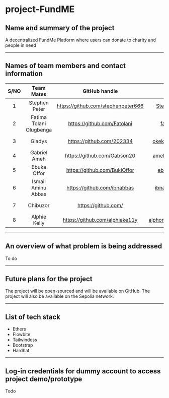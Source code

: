 # project-FundME

## Name and summary of the project
A decentralized FundMe Platform where users can donate to charity and people in need

___

## Names of team members and contact information

<!-- Tables -->
| S/NO | Team Mates | GitHub handle | Email | Role |
| :---: | :---: | :---: | :---: | :---: |
| 1 | Stephen Peter | <https://github.com/stephenpeter666> | <Stephenp672@gmail.com> | Blockchain Developer |
| 2 | Fatima Tolani Olugbenga | <https://github.com/Fatolani> | <fattytolani@gmail.com> | Frontend Developer |
| 3 | Gladys | <https://github.com/202334> | <okekegladys100@gmail.com> | UIUX designer |
| 4 | Gabriel Ameh | <https://github.com/Gabson20> |  <amehgabriel445@gmail.com> | Frontend Developer |
| 5 | Ebuka Offor | <https://github.com/BukiOffor> | <ebuka2264@yahoo.com> | project Lead |
| 6 | Ismail Aminu Abbas  | <https://github.com/ibnabbas> | <ibnabbas1981@gmail.com> | Frontend Developer |
| 7 | Chibuzor | <https://github.com/> | <yahoo.com> | Content Writer |
| 8 | Alphie Kelly  | <https://github.com/alphieke11y> | <alphonsus4lifensoul@gmail.com> | Frontend Developer |



___


## An overview of what problem is being addressed

To do

___


## Future plans for the project

The project will be open-sourced and will be available on GitHub. The project will also be available on the Sepolia network.

___

## List of tech stack

- Ethers
- Flowbite
- Tailwindcss
- Bootstrap
- Hardhat
  

___

## Log-in credentials for dummy account to access project demo/prototype

Todo
